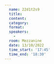 ```yaml
---
  name: 22d1t2s9
  title: 
  content:
  category: 
  format: 
  speakers: 
    - 
  room: Mezzanine
  date: 13/10/2022
  time_start: '17:45'
  time_end: '18:30'
---
```

